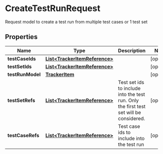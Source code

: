 

# CreateTestRunRequest

Request model to create a test run from multiple test cases or 1 test set
## Properties

Name | Type | Description | Notes
------------ | ------------- | ------------- | -------------
**testCaseIds** | [**List&lt;TrackerItemReference&gt;**](TrackerItemReference.md) |  |  [optional]
**testSetIds** | [**List&lt;TrackerItemReference&gt;**](TrackerItemReference.md) |  |  [optional]
**testRunModel** | [**TrackerItem**](TrackerItem.md) |  |  [optional]
**testSetRefs** | [**List&lt;TrackerItemReference&gt;**](TrackerItemReference.md) | Test set ids to include into the test run. Only the first test set will be considered. |  [optional]
**testCaseRefs** | [**List&lt;TrackerItemReference&gt;**](TrackerItemReference.md) | Test case ids to include into the test run |  [optional]



